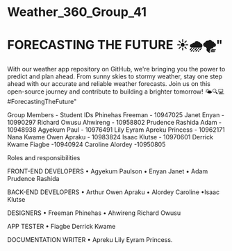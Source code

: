 

# Weather_360_Group_41 

# FORECASTING THE FUTURE ☀️🌧️🌪️"

With our weather app repository on GitHub, we're bringing you the power to predict and plan ahead. From sunny skies to stormy weather, stay one step ahead with our accurate and reliable weather forecasts. Join us on this open-source journey and contribute to building a brighter tomorrow! 🌤️🔍💻 
 #ForecastingTheFuture"




Group Members              - Student IDs
Phinehas Freeman           - 10947025
Janet Enyan                - 10990297
Richard Owusu Ahwireng     - 10958802
Prudence Rashida Adam      - 10948938
Agyekum Paul               - 10976491
Lily Eyram Apreku Princess - 10962171
 Nana  Kwame Owen Apraku   - 10983824
Isaac Klutse               - 10970601
Derrick Kwame Fiagbe       -10940924
Caroline Alordey            -10950805

Roles and responsibilities

FRONT-END DEVELOPERS
• Agyekum Paulson
• Enyan Janet
• Adam Prudence Rashida

BACK-END DEVELOPERS
• Arthur Owen Apraku
• Alordey Caroline
•Isaac Klutse

DESIGNERS
• Freeman Phinehas
• Ahwireng Richard Owusu

APP TESTER
• Fiagbe Derrick Kwame

DOCUMENTATION WRITER
• Apreku Lily Eyram Princess.





